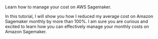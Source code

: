 Learn how to manage your cost on AWS Sagemaker.

In this tutorial, I will show you how I reduced my average cost on Amazon Sagemaker monthly by more than 100%.
I am sure you are curious and excited to learn how you can effectively manage your monthly costs on Amazon Sagemaker.

